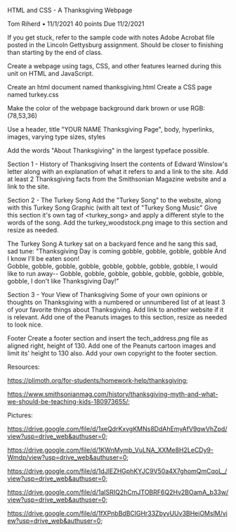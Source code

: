 HTML and CSS - A Thanksgiving Webpage

Tom Riherd • 11/1/2021 40 points Due 11/2/2021

If you get stuck, refer to the sample code with notes Adobe Acrobat file posted in the Lincoln Gettysburg assignment.  Should be closer to finishing than starting by the end of class.


Create a webpage using tags, CSS, and other features learned during this unit on HTML and JavaScript.

Create an html document named thanksgiving.html
Create a CSS page named turkey.css

Make the color of the webpage background dark brown or use RGB: (78,53,36)

Use a header, title "YOUR NAME Thanksgiving Page", body, hyperlinks, images, varying type sizes, styles

Add the words "About Thanksgiving" in the largest typeface possible.



Section 1 - History of Thanksgiving
Insert the contents of Edward Winslow's letter along with an explanation of what it refers to and a link to the site.
Add at least 2 Thanksgiving facts from the Smithsonian Magazine website and a link to the site.


Section 2 - The Turkey Song
Add the "Turkey Song" to the website, along with this Turkey Song Graphic (with alt text of "Turkey Song Music"
Give this section it's own tag of <turkey_song> and apply a different style to the words of the song.
Add the turkey_woodstock.png image to this section and resize as needed.

The Turkey Song
A turkey sat on a backyard fence and he sang this sad, sad tune: 
"Thanksgiving Day is coming gobble, gobble, gobble, gobble 
And I know I'll be eaten soon!  
Gobble, gobble, gobble, gobble, gobble, gobble, gobble, gobble, 
I would like to run away-- 
Gobble, gobble, gobble, gobble, gobble, gobble, gobble, gobble, 
I don't like Thanksgiving Day!"



Section 3 -  Your View of Thanksgiving
Some of your own opinions or thoughts on Thanksgiving with a numbered or unnumbered list of at least 3 of your favorite things about Thanksgiving.  Add link to another website if it is relevant.
Add one of the Peanuts images to this section, resize as needed to look nice.


Footer
Create a footer section and insert the tech_address.png file as aligned right, height of 130.
Add one of the Peanuts cartoon images and limit its' height to 130 also.
Add your own copyright to the footer section.

Resources: 

https://plimoth.org/for-students/homework-help/thanksgiving;   

https://www.smithsonianmag.com/history/thanksgiving-myth-and-what-we-should-be-teaching-kids-180973655/;   

Pictures: 

https://drive.google.com/file/d/1xeQdrKxvgKMNs8DdAhEmyAfV9qwVhZpd/view?usp=drive_web&authuser=0;   

https://drive.google.com/file/d/1KWnMymb_VuLNA_XXMe8H2LeCDy9-Wmdp/view?usp=drive_web&authuser=0;   

https://drive.google.com/file/d/1dJIEZHGphKYJC9V50a4X7ghomQmCqoL_/view?usp=drive_web&authuser=0;   

https://drive.google.com/file/d/1aISRIQ2hCmJTOBRF6Q2Hv2BOamA_b33w/view?usp=drive_web&authuser=0;   

https://drive.google.com/file/d/1fXPnbBdBClGHr33ZbyvUUv3BHeiOMslM/view?usp=drive_web&authuser=0;   
